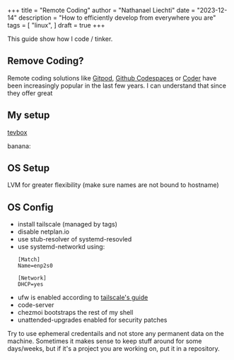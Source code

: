 +++
title = "Remote Coding"
author = "Nathanael Liechti"
date = "2023-12-14"
description = "How to efficiently develop from everywhere you are"
tags = [
  "linux",
]
draft = true
+++

This guide show how I code / tinker.

## Remove Coding?

Remote coding solutions like [Gitpod](https://www.gitpod.io/), [Github Codespaces](https://github.com/features/codespaces) or [Coder](https://coder.com/) have been
increasingly popular in the last few years. I can understand that since they offer great 

## My setup

[tevbox](https://github.com/the-technat/tevbox)

banana: 

## OS Setup
LVM for greater flexibility (make sure names are not bound to hostname)

## OS Config

- install tailscale (managed by tags)
- disable netplan.io
- use stub-resolver of systemd-resovled
- use systemd-networkd using:
  ```wired.network
  [Match]
  Name=enp2s0
  
  [Network]
  DHCP=yes
  ```
- ufw is enabled according to [tailscale's guide](https://tailscale.com/kb/1077/secure-server-ubuntu-18-04)
- code-server
- chezmoi bootstraps the rest of my shell
- unattended-upgrades enabled for security patches

Try to use ephemeral credentails and not store any permanent data on the machine. Sometimes it makes sense to keep stuff around for some days/weeks, but if it's a project you are working on, put it in a repository.
